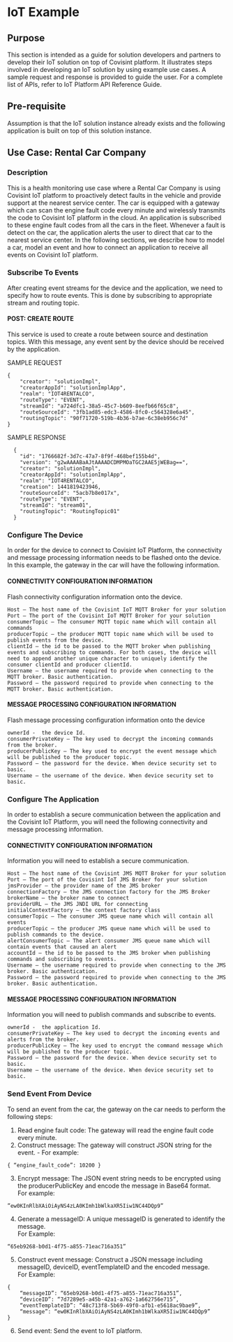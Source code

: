 
# IoT Example


## Purpose

This section is intended as a guide for solution developers and partners to develop their IoT solution on top of Covisint platform. It illustrates steps involved in developing an IoT solution by using example use cases. A sample request and response is provided to guide the user. For a complete list of APIs, refer to IoT Platform API Reference Guide.

## Pre-requisite
Assumption is that the IoT solution instance already exists and the following application is built on top of this solution instance.

## Use Case: Rental Car Company

### Description
This is a health monitoring use case where a Rental Car Company is using Covisint IoT platform to proactively detect faults in the vehicle and provide support at the nearest service center. The car is equipped with a gateway which can scan the engine fault code every minute and wirelessly transmits the code to Covisint IoT platform in the cloud. An application is subscribed to these engine fault codes from all the cars in the fleet. Whenever a fault is detect on the car, the application alerts the user to direct that car to the nearest service center. In the following sections, we describe how to model a car, model an event and how to connect an application to receive all events on Covisint IoT platform.









### Subscribe To Events
After creating event streams for the device and the application, we need to specify how to route events. This is done by subscribing to appropriate stream and routing topic.

#### POST: CREATE ROUTE
This service is used to create a route between source and destination topics. With this message, any event sent by the device should be received by the application.

SAMPLE REQUEST
```
{
    "creator": "solutionImpl",
    "creatorAppId": "solutionImplApp",
    "realm": "IOT4RENTALCO",
    "routeType": "EVENT",
    "streamId": "a724dfc1-38a5-45c7-b609-8eefb66f65c8",
    "routeSourceId": "3fb1ad85-edc3-4586-8fc0-c564328e6a45",
    "routingTopic": "90f71720-519b-4b36-b7ae-6c38eb956c7d"
}
```
SAMPLE RESPONSE
```
  {
    "id": "1766682f-3d7c-47a7-8f9f-468bef155b4d",
    "version": "g2wAAAABaAJtAAAADCDMPMOaTGC2AAE5jWEBag==",
    "creator": "solutionImpl",
    "creatorAppId": "solutionImplApp",
    "realm": "IOT4RENTALCO",
    "creation": 1441819423946,
    "routeSourceId": "5acb7b8e017x",
    "routeType": "EVENT",
    "streamId": "stream01",
    "routingTopic": "RoutingTopic01"
  }
```
### Configure The Device
In order for the device to connect to Covisint IoT Platform, the connectivity and message processing information needs to be flashed onto the device. In this example, the gateway in the car will have the following information.

#### CONNECTIVITY CONFIGURATION INFORMATION
Flash connectivity configuration information onto the device.
```
Host – The host name of the Covisint IoT MQTT Broker for your solution
Port – The port of the Covisint IoT MQTT Broker for your solution
consumerTopic – The consumer MQTT topic name which will contain all commands
producerTopic – the producer MQTT topic name which will be used to publish events from the device.
clientId – the id to be passed to the MQTT broker when publishing events and subscribing to commands. For both cases, the device will need to append another unique character to uniquely identify the consumer clientId and producer clientId.
Username – the username required to provide when connecting to the MQTT broker. Basic authentication.
Password – the password required to provide when connecting to the MQTT broker. Basic authentication.
```
#### MESSAGE PROCESSING CONFIGURATION INFORMATION
Flash message processing configuration information onto the device
```
ownerId -  the device Id.
consumerPrivateKey – The key used to decrypt the incoming commands from the broker.
producerPublicKey – The key used to encrypt the event message which will be published to the producer topic.
Password – the password for the device. When device security set to basic.
Username – the username of the device. When device security set to basic.
```
### Configure The Application
In order to establish a secure communication between the application and the Covisint IoT Platform, you will need the following connectivity and message processing information.

#### CONNECTIVITY CONFIGURATION INFORMATION
Information you will need to establish a secure communication.
```
Host – The host name of the Covisint JMS MQTT Broker for your solution
Port – The port of the Covisint IoT JMS Broker for your solution
jmsProvider – the provider name of the JMS broker
connectionFactory – the JMS connection factory for the JMS Broker
brokerName – the broker name to connect
providerURL – the JMS JNDI URL for connecting
initialContextFactory – the context factory class
consumerTopic – The consumer JMS queue name which will contain all events
producerTopic – the producer JMS queue name which will be used to publish commands to the device.
alertConsumerTopic – The alert consumer JMS queue name which will contain events that caused an alert
accountId – the id to be passed to the JMS broker when publishing commands and subscribing to events.
Username – the username required to provide when connecting to the JMS broker. Basic authentication.
Password – the password required to provide when connecting to the JMS broker. Basic authentication.
```
#### MESSAGE PROCESSING CONFIGURATION INFORMATION
Information you will need to publish commands and subscribe to events.
```
ownerId -  the application Id.
consumerPrivateKey – The key used to decrypt the incoming events and alerts from the broker.
producerPublicKey – The key used to encrypt the command message which will be published to the producer topic.
Password – the password for the device. When device security set to basic.
Username – the username of the device. When device security set to basic.
```
### Send Event From Device
To send an event from the car, the gateway on the car needs to perform the following steps:
1. Read engine fault code: The gateway will read the engine fault code every minute.
2. Construct message: The gateway will construct JSON string for the event. -
For example:
```
{ “engine_fault_code”: 10200 }
```
3. Encrypt message: The JSON event string needs to be encrypted using the producerPublicKey and encode the message in Base64 format.  
For example:
```
”ew0KInRlbXAiOiAyNS4zLA0KImh1bWlkaXR5Iiw1NC44DQp9”
```
4. Generate a messageID: A unique messageID is generated to identify the message.        
For Example:
```
“65eb9268-b0d1-4f75-a855-71eac716a351”
```
5. Construct event message: Construct a JSON message including messageID, deviceID, eventTemplateID and the encoded message.          
For Example:
```
{
    “messageID”: “65eb9268-b0d1-4f75-a855-71eac716a351”,
    “deviceID”: “7d7289e5-a45b-42a1-a762-1a662756e715”,
    “eventTemplateID”: “48c713f8-5b69-49f0-afb1-e5618ac9bae9”,
    “message”: “ew0KInRlbXAiOiAyNS4zLA0KImh1bWlkaXR5Iiw1NC44DQp9”
}
```
6. Send event: Send the event to IoT platform.
